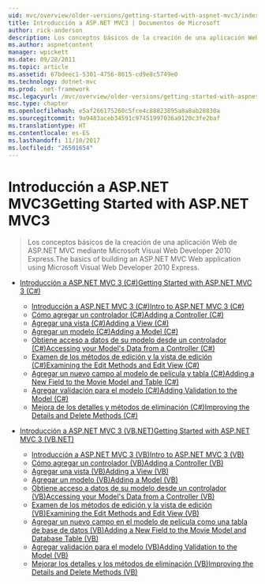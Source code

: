 ```yaml
---
uid: mvc/overview/older-versions/getting-started-with-aspnet-mvc3/index
title: Introducción a ASP.NET MVC3 | Documentos de Microsoft
author: rick-anderson
description: Los conceptos básicos de la creación de una aplicación Web de ASP.NET MVC mediante Microsoft Visual Web Developer 2010 Express.
ms.author: aspnetcontent
manager: wpickett
ms.date: 09/28/2011
ms.topic: article
ms.assetid: 67bdeec1-5301-4756-8615-cd9e8c5749e0
ms.technology: dotnet-mvc
ms.prod: .net-framework
msc.legacyurl: /mvc/overview/older-versions/getting-started-with-aspnet-mvc3
msc.type: chapter
ms.openlocfilehash: e5af266175260c5fce4c88823895a8a8ab28830a
ms.sourcegitcommit: 9a9483aceb34591c97451997036a9120c3fe2baf
ms.translationtype: HT
ms.contentlocale: es-ES
ms.lasthandoff: 11/10/2017
ms.locfileid: "26501654"
---
```

<a name="getting-started-with-aspnet-mvc3"></a><span data-ttu-id="5ddd4-103">Introducción a ASP.NET MVC3</span><span class="sxs-lookup"><span data-stu-id="5ddd4-103">Getting Started with ASP.NET MVC3</span></span>
====================
> <span data-ttu-id="5ddd4-104">Los conceptos básicos de la creación de una aplicación Web de ASP.NET MVC mediante Microsoft Visual Web Developer 2010 Express.</span><span class="sxs-lookup"><span data-stu-id="5ddd4-104">The basics of building an ASP.NET MVC Web application using Microsoft Visual Web Developer 2010 Express.</span></span>


- [<span data-ttu-id="5ddd4-105">Introducción a ASP.NET MVC 3 (C#)</span><span class="sxs-lookup"><span data-stu-id="5ddd4-105">Getting Started with ASP.NET MVC 3 (C#)</span></span>](cs/index.md)

    - [<span data-ttu-id="5ddd4-106">Introducción a ASP.NET MVC 3 (C#)</span><span class="sxs-lookup"><span data-stu-id="5ddd4-106">Intro to ASP.NET MVC 3 (C#)</span></span>](cs/intro-to-aspnet-mvc-3.md)
    - [<span data-ttu-id="5ddd4-107">Cómo agregar un controlador (C#)</span><span class="sxs-lookup"><span data-stu-id="5ddd4-107">Adding a Controller (C#)</span></span>](cs/adding-a-controller.md)
    - [<span data-ttu-id="5ddd4-108">Agregar una vista (C#)</span><span class="sxs-lookup"><span data-stu-id="5ddd4-108">Adding a View (C#)</span></span>](cs/adding-a-view.md)
    - [<span data-ttu-id="5ddd4-109">Agregar un modelo (C#)</span><span class="sxs-lookup"><span data-stu-id="5ddd4-109">Adding a Model (C#)</span></span>](cs/adding-a-model.md)
    - [<span data-ttu-id="5ddd4-110">Obtiene acceso a datos de su modelo desde un controlador (C#)</span><span class="sxs-lookup"><span data-stu-id="5ddd4-110">Accessing your Model's Data from a Controller (C#)</span></span>](cs/accessing-your-models-data-from-a-controller.md)
    - [<span data-ttu-id="5ddd4-111">Examen de los métodos de edición y la vista de edición (C#)</span><span class="sxs-lookup"><span data-stu-id="5ddd4-111">Examining the Edit Methods and Edit View (C#)</span></span>](cs/examining-the-edit-methods-and-edit-view.md)
    - [<span data-ttu-id="5ddd4-112">Agregar un nuevo campo al modelo de película y tabla (C#)</span><span class="sxs-lookup"><span data-stu-id="5ddd4-112">Adding a New Field to the Movie Model and Table (C#)</span></span>](cs/adding-a-new-field.md)
    - [<span data-ttu-id="5ddd4-113">Agregar validación para el modelo (C#)</span><span class="sxs-lookup"><span data-stu-id="5ddd4-113">Adding Validation to the Model (C#)</span></span>](cs/adding-validation-to-the-model.md)
    - [<span data-ttu-id="5ddd4-114">Mejora de los detalles y métodos de eliminación (C#)</span><span class="sxs-lookup"><span data-stu-id="5ddd4-114">Improving the Details and Delete Methods (C#)</span></span>](cs/improving-the-details-and-delete-methods.md)
- [<span data-ttu-id="5ddd4-115">Introducción a ASP.NET MVC 3 (VB.NET)</span><span class="sxs-lookup"><span data-stu-id="5ddd4-115">Getting Started with ASP.NET MVC 3 (VB.NET)</span></span>](vb/index.md)

    - [<span data-ttu-id="5ddd4-116">Introducción a ASP.NET MVC 3 (VB)</span><span class="sxs-lookup"><span data-stu-id="5ddd4-116">Intro to ASP.NET MVC 3 (VB)</span></span>](vb/intro-to-aspnet-mvc-3.md)
    - [<span data-ttu-id="5ddd4-117">Cómo agregar un controlador (VB)</span><span class="sxs-lookup"><span data-stu-id="5ddd4-117">Adding a Controller (VB)</span></span>](vb/adding-a-controller.md)
    - [<span data-ttu-id="5ddd4-118">Agregar una vista (VB)</span><span class="sxs-lookup"><span data-stu-id="5ddd4-118">Adding a View (VB)</span></span>](vb/adding-a-view.md)
    - [<span data-ttu-id="5ddd4-119">Agregar un modelo (VB)</span><span class="sxs-lookup"><span data-stu-id="5ddd4-119">Adding a Model (VB)</span></span>](vb/adding-a-model.md)
    - [<span data-ttu-id="5ddd4-120">Obtiene acceso a datos de su modelo desde un controlador (VB)</span><span class="sxs-lookup"><span data-stu-id="5ddd4-120">Accessing your Model's Data from a Controller (VB)</span></span>](vb/accessing-your-models-data-from-a-controller.md)
    - [<span data-ttu-id="5ddd4-121">Examen de los métodos de edición y la vista de edición (VB)</span><span class="sxs-lookup"><span data-stu-id="5ddd4-121">Examining the Edit Methods and Edit View (VB)</span></span>](vb/examining-the-edit-methods-and-edit-view.md)
    - [<span data-ttu-id="5ddd4-122">Agregar un nuevo campo en el modelo de película como una tabla de base de datos (VB)</span><span class="sxs-lookup"><span data-stu-id="5ddd4-122">Adding a New Field to the Movie Model and Database Table (VB)</span></span>](vb/adding-a-new-field.md)
    - [<span data-ttu-id="5ddd4-123">Agregar validación para el modelo (VB)</span><span class="sxs-lookup"><span data-stu-id="5ddd4-123">Adding Validation to the Model (VB)</span></span>](vb/adding-validation-to-the-model.md)
    - [<span data-ttu-id="5ddd4-124">Mejorar los detalles y los métodos de eliminación (VB)</span><span class="sxs-lookup"><span data-stu-id="5ddd4-124">Improving the Details and Delete Methods (VB)</span></span>](vb/improving-the-details-and-delete-methods.md)
